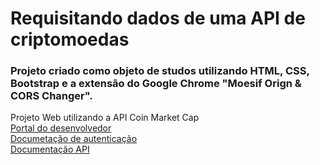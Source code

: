 # Requisitando dados de uma API de criptomoedas

### Projeto criado como objeto de studos utilizando HTML, CSS, Bootstrap e a extensão do Google Chrome "Moesif Orign & CORS Changer".

Projeto Web utilizando a API Coin Market Cap <br>
[Portal do desenvolvedor](https://pro.coinmarketcap.com/account) <br>
[Documetação de autenticação](https://coinmarketcap.com/api/documentation/v1/#section/Authentication) <br>
[Documentação API](https://coinmarketcap.com/api/documentation/v1/#) <br>
